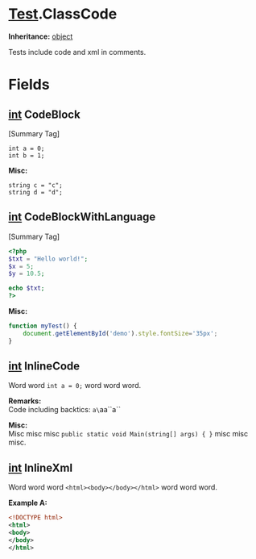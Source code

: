 # [Test](TableOfContents.Test.md).ClassCode

**Inheritance:** [object](https://docs.microsoft.com/en-us/dotnet/api/system.object)  

Tests include code and xml in comments.  

# Fields

## [int](https://docs.microsoft.com/en-us/dotnet/api/system.int32) CodeBlock

[Summary Tag]
```
int a = 0;
int b = 1;
```  

**Misc:**  

```
string c = "c";
string d = "d";
```  

## [int](https://docs.microsoft.com/en-us/dotnet/api/system.int32) CodeBlockWithLanguage

[Summary Tag]
```php
<?php
$txt = "Hello world!";
$x = 5;
$y = 10.5;

echo $txt;
?>
```  

**Misc:**  

```js
function myTest() {
	document.getElementById('demo').style.fontSize='35px';
}
```  

## [int](https://docs.microsoft.com/en-us/dotnet/api/system.int32) InlineCode

Word word `int a = 0;` word word word.  

**Remarks:**  
Code including backtics: `a\`aa\`\`a\``  

**Misc:**  
Misc misc misc `public static void Main(string[] args) { }` misc misc misc.  

## [int](https://docs.microsoft.com/en-us/dotnet/api/system.int32) InlineXml

Word word word `<html><body></body></html>` word word word.  

**Example A:**  

```xml
<!DOCTYPE html>
<html>
<body>
</body>
</html>
```  

